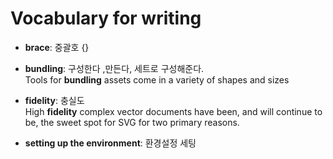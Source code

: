 # Vocabulary for writing

* **brace**: 중괄호 {}

* **bundling**: 구성한다 ,만든다, 세트로 구성해준다.  
Tools for **bundling** assets come in a variety of shapes and sizes

* **fidelity**: 충실도  
High **fidelity** complex vector documents have been, and will continue to be, the sweet spot for SVG for two primary reasons.


* **setting up the environment**: 환경설정 세팅


